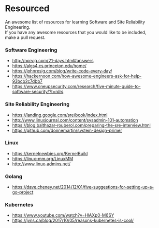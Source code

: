 # Resourced
An awesome list of resources for learning Software and Site Reliability Engineering.</br>
If you have any awesome resources that you would like to be included, make a pull request.

### Software Engineering
+ http://norvig.com/21-days.html#answers
+ https://algs4.cs.princeton.edu/home/
+ https://johnresig.com/blog/write-code-every-day/
+ https://hackernoon.com/how-awesome-engineers-ask-for-help-93bcb2c7dbb7
+ https://www.oneupsecurity.com/research/five-minute-guide-to-software-security/?t=rdrs

### Site Reliability Engineering
+ https://landing.google.com/sre/book/index.html
+ http://www.linuxjournal.com/content/sysadmin-101-automation
+ https://blog.balthazar-rouberol.com/preparing-the-sre-interview.html
+ https://github.com/donnemartin/system-design-primer

### Linux
+ https://kernelnewbies.org/KernelBuild
+ https://linux-mm.org/LinuxMM
+ http://www.linux-admins.net/

### Golang
+ https://dave.cheney.net/2014/12/01/five-suggestions-for-setting-up-a-go-project

### Kubernetes
+ https://www.youtube.com/watch?v=HlAXp0-M6SY
+ https://jvns.ca/blog/2017/10/05/reasons-kubernetes-is-cool/

